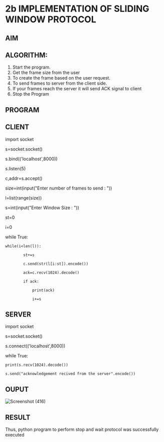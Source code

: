 # 2b IMPLEMENTATION OF SLIDING WINDOW PROTOCOL
## AIM
## ALGORITHM:
1. Start the program.
2. Get the frame size from the user
3. To create the frame based on the user request.
4. To send frames to server from the client side.
5. If your frames reach the server it will send ACK signal to client
6. Stop the Program
## PROGRAM
 ## CLIENT
import socket 

s=socket.socket() 

s.bind(('localhost',8000)) 

s.listen(5) 

c,addr=s.accept() 
 
size=int(input("Enter number of frames to send : "))

l=list(range(size)) 

s=int(input("Enter Window Size : ")) 

st=0 

i=0 

while True: 

    while(i<len(l)): 
    
            st+=s 
            
            c.send(str(l[i:st]).encode()) 
            
            ack=c.recv(1024).decode() 
            
            if ack: 
            
                print(ack) 
                
                i+=s
 ## SERVER
  
import socket 

s=socket.socket() 

s.connect(('localhost',8000)) 

while True:    

    print(s.recv(1024).decode()) 
    
    s.send("acknowledgement recived from the server".encode())  
    
## OUPUT
![Screenshot (416)](https://github.com/user-attachments/assets/bb8bc4f7-b1ab-488f-b782-20853968e49e)

## RESULT
Thus, python program to perform stop and wait protocol was successfully executed
